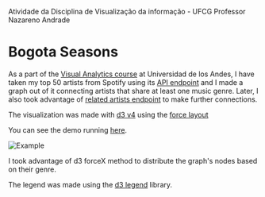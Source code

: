 Atividade da Disciplina de Visualização da informação - UFCG
Professor Nazareno Andrade

# Bogota Seasons

As a part of the [Visual Analytics course](http://johnguerra.co/classes/visual_analytics_fall_2017) at Universidad de los Andes,
I have taken my top 50 artists from Spotify using its [API endpoint](https://developer.spotify.com/web-api/get-users-top-artists-and-tracks/) 
and I made a graph out of it connecting artists that share at least one music genre. Later, I also took advantage of 
[related artists endpoint](https://developer.spotify.com/web-api/get-related-artists/) to make further connections.

The visualization was made with [d3 v4](https://github.com/d3/d3/wiki) using the [force layout](https://github.com/d3/d3-force)

You can see the demo running [here](https://ss1993.github.io/my-spotify-top50/).

![Example](thumbnail.png)

I took advantage of d3 forceX method to distribute the graph's nodes based on their genre.

The legend was made using the [d3 legend](http://d3-legend.susielu.com) library.
